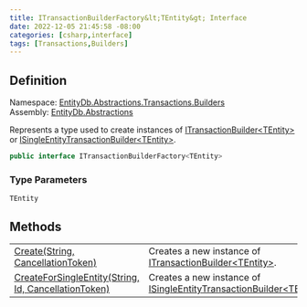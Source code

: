 ```yaml
---
title: ITransactionBuilderFactory&lt;TEntity&gt; Interface
date: 2022-12-05 21:45:58 -08:00
categories: [csharp,interface]
tags: [Transactions,Builders]
---
```


## Definition
Namespace: <a href='/posts/csharp.namespace.entitydb.abstractions.transactions.builders/'>EntityDb.Abstractions.Transactions.Builders</a><br />
Assembly: <a href='/posts/csharp.assembly.entitydb.abstractions/'>EntityDb.Abstractions</a><br />

Represents a type used to create instances of <a href='/posts/csharp.interface.entitydb.abstractions.transactions.builders.itransactionbuilder-1/'>ITransactionBuilder&lt;TEntity&gt;</a> or
<a href='/posts/csharp.interface.entitydb.abstractions.transactions.builders.isingleentitytransactionbuilder-1/'>ISingleEntityTransactionBuilder&lt;TEntity&gt;</a>.

```cs
public interface ITransactionBuilderFactory<TEntity>
```
### Type Parameters
`TEntity`<br />
## Methods
<table><tr><td><!--/posts/csharp.notimplemented.entitydb.abstractions.transactions.builders.itransactionbuilderfactory-1.create/--><a href='#'>Create(String, CancellationToken)</a></td><td>
Creates a new instance of <a href='/posts/csharp.interface.entitydb.abstractions.transactions.builders.itransactionbuilder-1/'>ITransactionBuilder&lt;TEntity&gt;</a>.
</td></tr><tr><td><!--/posts/csharp.notimplemented.entitydb.abstractions.transactions.builders.itransactionbuilderfactory-1.createforsingleentity/--><a href='#'>CreateForSingleEntity(String, Id, CancellationToken)</a></td><td>
Creates a new instance of <a href='/posts/csharp.interface.entitydb.abstractions.transactions.builders.isingleentitytransactionbuilder-1/'>ISingleEntityTransactionBuilder&lt;TEntity&gt;</a>.
</td></tr></table>
